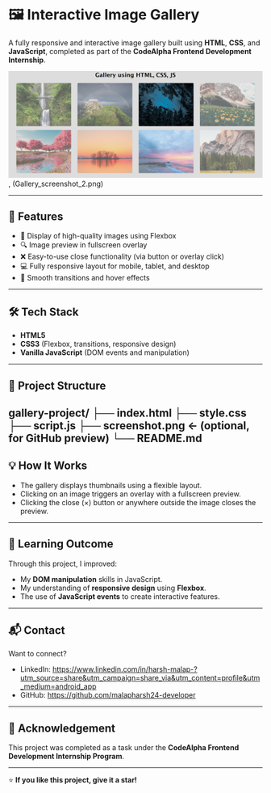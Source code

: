 # 🖼️ Interactive Image Gallery

A fully responsive and interactive image gallery built using **HTML**, **CSS**, and **JavaScript**, completed as part of the **CodeAlpha Frontend Development Internship**.

![Gallery Screenshot](Gallery_screenshot_1.png) , (Gallery_screenshot_2.png)

---

## 🚀 Features

- 📸 Display of high-quality images using Flexbox
- 🔍 Image preview in fullscreen overlay
- ❌ Easy-to-use close functionality (via button or overlay click)
- 💻 Fully responsive layout for mobile, tablet, and desktop
- 🎨 Smooth transitions and hover effects

---

## 🛠️ Tech Stack

- **HTML5**
- **CSS3** (Flexbox, transitions, responsive design)
- **Vanilla JavaScript** (DOM events and manipulation)

---

## 📁 Project Structure

gallery-project/
├── index.html
├── style.css
├── script.js
├── screenshot.png ← (optional, for GitHub preview)
└── README.md
---

## 💡 How It Works

- The gallery displays thumbnails using a flexible layout.
- Clicking on an image triggers an overlay with a fullscreen preview.
- Clicking the close (×) button or anywhere outside the image closes the preview.

---

## 🧠 Learning Outcome

Through this project, I improved:
- My **DOM manipulation** skills in JavaScript.
- My understanding of **responsive design** using **Flexbox**.
- The use of **JavaScript events** to create interactive features.

---

## 📬 Contact

Want to connect?

- LinkedIn: https://www.linkedin.com/in/harsh-malap-?utm_source=share&utm_campaign=share_via&utm_content=profile&utm_medium=android_app
- GitHub: https://github.com/malapharsh24-developer

---

## 🙌 Acknowledgement

This project was completed as a task under the **CodeAlpha Frontend Development Internship Program**.

---

⭐️ **If you like this project, give it a star!**
